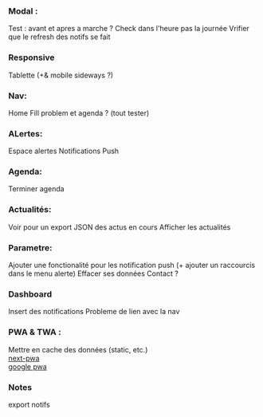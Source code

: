 ### Modal :

Test : avant et apres a marche ?
Check dans l'heure pas la journée
Vrifier que le refresh des notifs se fait

### Responsive

Tablette (+& mobile sideways ?)

### Nav:

Home Fill problem et agenda ? (tout tester)

### ALertes:

Espace alertes
Notifications Push

### Agenda:

Terminer agenda

### Actualités:

Voir pour un export JSON des actus en cours
Afficher les actualités

### Parametre:

Ajouter une fonctionalité pour les notification push (+ ajouter un raccourcis dans le menu alerte)
Effacer ses données
Contact ?

### Dashboard

Insert des notifications
Probleme de lien avec la nav

### PWA & TWA :

Mettre en cache des données (static, etc.)  
[next-pwa](https://www.npmjs.com/package/next-pwa)  
[google pwa](https://developers.google.com/codelabs/pwa-in-play?hl=fr#3)

### Notes

export notifs
